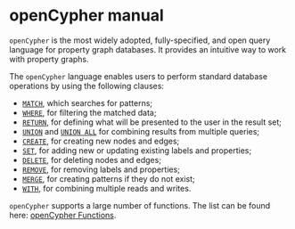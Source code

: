 # openCypher manual

`openCypher` is the most widely adopted, fully-specified, and open query language for property graph databases.
It provides an intuitive way to work with property graphs.

The `openCypher` language enables users to perform standard database operations by using the following clauses:
  * [`MATCH`](clauses/match.md), which searches for patterns;
  * [`WHERE`](clauses/where.md), for filtering the matched data;
  * [`RETURN`](clauses/return.md), for defining what will be presented to the user in the result set;
  * [`UNION`](clauses/union.md) and [`UNION ALL`](clauses/union.md) for combining results from multiple queries;
  * [`CREATE`](clauses/create.md), for creating new nodes and edges;
  * [`SET`](clauses/set.md), for adding new or updating existing labels and properties;
  * [`DELETE`](clauses/delete.md), for deleting nodes and edges;
  * [`REMOVE`](clauses/remove.md), for removing labels and properties;
  * [`MERGE`](clauses/merge.md), for creating patterns if they do not exist;
  * [`WITH`](clauses/with.md), for combining multiple reads and writes.

`openCypher` supports a large number of functions. The list can be found here: [openCypher Functions](functions.md).